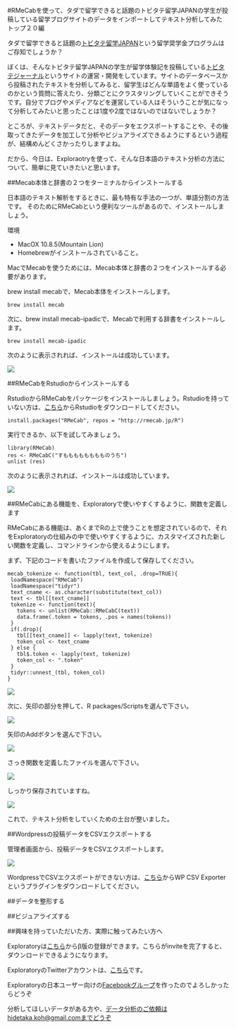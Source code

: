 #RMeCabを使って、タダで留学できると話題のトビタテ留学JAPANの学生が投稿している留学ブログサイトのデータをインポートしてテキスト分析してみた トップ２０編

タダで留学できると話題の[トビタテ留学JAPAN](http://hidetaka.hateblo.jp/entry/2015/06/26/%E2%97%8B%E2%97%8B%E3%81%A7%E3%82%82%E2%97%8B%E2%97%8B%E3%81%AB%E3%81%AA%E3%82%8C%E3%82%8B%E6%99%82%E4%BB%A3%EF%BC%81_%E3%82%B7%E3%83%AA%E3%82%B3%E3%83%B3%E3%83%90%E3%83%AC%E3%83%BC%E3%81%A8%E3%83%88)という留学奨学金プログラムはご存知でしょうか？　

ぼくは、そんなトビタテ留学JAPANの学生が留学体験記を投稿している[トビタテジャーナル](http://tobitate-student.com/)というサイトの運営・開発をしています。サイトのデータベースから投稿されたテキストを分析してみると、留学生はどんな単語をよく使っているのかという質問に答えたり、分類ごとにクラスタリングしていくことができそうです。自分でブログやメディアなどを運営している人はそういうことが気になって分析してみたいと思ったことは1度や2度ではないのではないでしょうか？

ところが、テキストデータだと、そのデータをエクスポートすることや、その後取ってきたデータを加工して分析やビジュアライズできるようにするという過程が、結構めんどくさかったりしますよね。

だから、今日は、Exploraotryを使って、そんな日本語のテキスト分析の方法について、簡単に見ていきたいと思います。


##Mecab本体と辞書の２つをターミナルからインストールする

日本語のテキスト解析をするときに、最も特有な手法の一つが、単語分割の方法です。
そのためにRMeCabという便利なツールがあるので、インストールしましょう。

環境

- MacOX 10.8.5(Mountain Lion)
- Homebrewがインストールされていること。

MacでMecabを使うためには、Mecab本体と辞書の２つをインストールする必要があります。

brew install mecabで、Mecab本体をインストールします。

```
brew install mecab
```
次に、brew install mecab-ipadicで、Mecabで利用する辞書をインストールします。

```
brew install mecab-ipadic
```
次のように表示されれば、インストールは成功しています。

![](images/brew-install-mecab.png)

##RMeCabをRstudioからインストールする

RstudioからRMeCabをパッケージをインストールしましょう。Rstudioを持っていない方は、[こちら](https://www.rstudio.com/)からRstudioをダウンロードしてください。

```
install.packages("RMeCab", repos = "http://rmecab.jp/R")
```

実行できるか、以下を試してみましょう。

```
library(RMeCab)
res <- RMeCabC("すもももももももものうち")
unlist (res)
```

次のように表示されれば、インストールは成功しています。

![](images/install.packagesRMeCab.png)


##RMeCabにある機能を、Exploratoryで使いやすくするように、関数を定義します

RMeCabにある機能は、あくまでRの上で使うことを想定されているので、それをExploratoryの仕組みの中で使いやすくするように、カスタマイズされた新しい関数を定義し、コマンドラインから使えるようにします。

まず、下記のコードを書いたファイルを作成して保存してください。

```
mecab_tokenize <- function(tbl, text_col, .drop=TRUE){
 loadNamespace("RMeCab")
 loadNamespace("tidyr")
 text_cname <- as.character(substitute(text_col))
 text <- tbl[[text_cname]]
 tokenize <- function(text){
   tokens <- unlist(RMeCab::RMeCabC(text))
   data.frame(.token = tokens, .pos = names(tokens))
 }
 if(.drop){
   tbl[[text_cname]] <- lapply(text, tokenize)
   token_col <- text_cname
 } else {
   tbl$.token <- lapply(text, tokenize)
   token_col <- ".token"
 }
 tidyr::unnest_(tbl, token_col)
}

```
![](images/mecab_tokenize.png)

次に、矢印の部分を押して、R packages/Scriptsを選んで下さい。

![](images/add-rscript-packages.png)

矢印のAddボタンを選んで下さい。

![](images/add-rscript.png)

さっき関数を定義したファイルを選んで下さい。

![](images/mecab-desktop.png)

しっかり保存されていますね。

![](images/mecab-exp.png)

これで、テキスト分析をしていくための土台が整いました。

##Wordpressの投稿データをCSVエクスポートする

管理者画面から、投稿データをCSVエクスポートします。

![](images/install.packages.png)

WordpressでCSVエクスポートができない方は、[こちら](https://wordpress.org/plugins/wp-csv-exporter/)からWP CSV Exporterというプラグインをダウンロードしてください。

##データを整形する

##ビジュアライズする


##興味を持っていただいた方、実際に触ってみたい方へ

Exploratoryは[こちら](https://exploratory.io/
)からβ版の登録ができます。こちらがinviteを完了すると、ダウンロードできるようになります。


ExploratoryのTwitterアカウントは、[こちら](https://twitter.com/ExploratoryData
)です。

Exploratoryの日本ユーザー向けの[Facebookグループ](https://www.facebook.com/groups/1087437647994959/members/
)を作ったのでよろしかったらどうぞ

分析してほしいデータがある方や、データ分析のご依頼はhidetaka.koh@gmail.comまでどうぞ